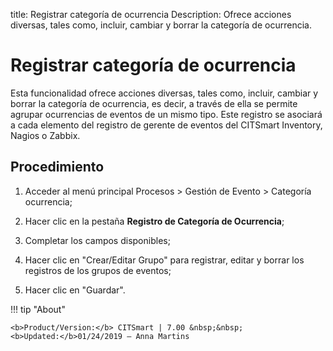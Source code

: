 title: Registrar categoría de ocurrencia
Description: Ofrece acciones diversas, tales como, incluir, cambiar y borrar la categoría de ocurrencia.
# Registrar categoría de ocurrencia


Esta funcionalidad ofrece acciones diversas, tales como, incluir, cambiar y
borrar la categoría de ocurrencia, es decir, a través de ella se permite agrupar
ocurrencias de eventos de un mismo tipo. Este registro se asociará a cada
elemento del registro de gerente de eventos del CITSmart Inventory, Nagios o
Zabbix.

Procedimiento
-----------------

1.  Acceder al menú principal Procesos \> Gestión de Evento \> Categoría
    ocurrencia;

2.  Hacer clic en la pestaña **Registro de Categoría de Ocurrencia**;

3.  Completar los campos disponibles;

4.  Hacer clic en "Crear/Editar Grupo" para registrar, editar y borrar los
    registros de los grupos de eventos;

5.  Hacer clic en "Guardar".



!!! tip "About"

    <b>Product/Version:</b> CITSmart | 7.00 &nbsp;&nbsp;
    <b>Updated:</b>01/24/2019 – Anna Martins

